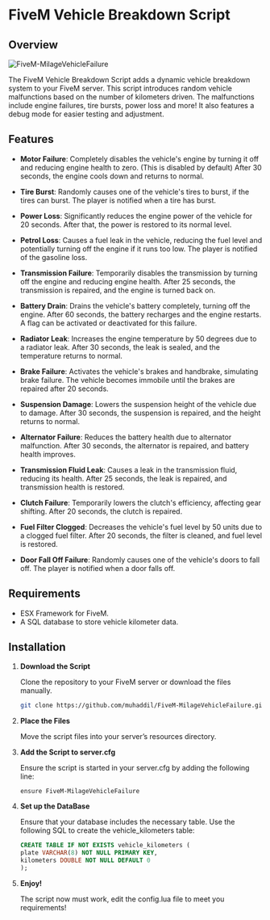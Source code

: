 # FiveM Vehicle Breakdown Script

## Overview

![FiveM-MilageVehicleFailure](https://i.ibb.co/hHvxfx8/Five-M-Milage-Vehicle-Failure.png)

The FiveM Vehicle Breakdown Script adds a dynamic vehicle breakdown system to your FiveM server. This script introduces random vehicle malfunctions based on the number of kilometers driven. The malfunctions include engine failures, tire bursts, power loss and more! It also features a debug mode for easier testing and adjustment.

## Features

- **Motor Failure**: Completely disables the vehicle's engine by turning it off and reducing engine health to zero. (This is disabled by default) After 30 seconds, the engine cools down and returns to normal.
  
- **Tire Burst**: Randomly causes one of the vehicle's tires to burst, if the tires can burst. The player is notified when a tire has burst.

- **Power Loss**: Significantly reduces the engine power of the vehicle for 20 seconds. After that, the power is restored to its normal level.

- **Petrol Loss**: Causes a fuel leak in the vehicle, reducing the fuel level and potentially turning off the engine if it runs too low. The player is notified of the gasoline loss.

- **Transmission Failure**: Temporarily disables the transmission by turning off the engine and reducing engine health. After 25 seconds, the transmission is repaired, and the engine is turned back on.

- **Battery Drain**: Drains the vehicle's battery completely, turning off the engine. After 60 seconds, the battery recharges and the engine restarts. A flag can be activated or deactivated for this failure.

- **Radiator Leak**: Increases the engine temperature by 50 degrees due to a radiator leak. After 30 seconds, the leak is sealed, and the temperature returns to normal.

- **Brake Failure**: Activates the vehicle's brakes and handbrake, simulating brake failure. The vehicle becomes immobile until the brakes are repaired after 20 seconds.

- **Suspension Damage**: Lowers the suspension height of the vehicle due to damage. After 30 seconds, the suspension is repaired, and the height returns to normal.

- **Alternator Failure**: Reduces the battery health due to alternator malfunction. After 30 seconds, the alternator is repaired, and battery health improves.

- **Transmission Fluid Leak**: Causes a leak in the transmission fluid, reducing its health. After 25 seconds, the leak is repaired, and transmission health is restored.

- **Clutch Failure**: Temporarily lowers the clutch's efficiency, affecting gear shifting. After 20 seconds, the clutch is repaired.

- **Fuel Filter Clogged**: Decreases the vehicle's fuel level by 50 units due to a clogged fuel filter. After 20 seconds, the filter is cleaned, and fuel level is restored.

- **Door Fall Off Failure**: Randomly causes one of the vehicle's doors to fall off. The player is notified when a door falls off. 

## Requirements

- ESX Framework for FiveM.
- A SQL database to store vehicle kilometer data.

## Installation

1. **Download the Script**

   Clone the repository to your FiveM server or download the files manually.

   ```bash
   git clone https://github.com/muhaddil/FiveM-MilageVehicleFailure.git
    ```

2. **Place the Files**

   Move the script files into your server’s resources directory.

4. **Add the Script to server.cfg**

   Ensure the script is started in your server.cfg by adding the following line:
    ```
    ensure FiveM-MilageVehicleFailure
    ```

5. **Set up the DataBase**

   Ensure that your database includes the necessary table. Use the following SQL to create the vehicle_kilometers table:
    ```sql
    CREATE TABLE IF NOT EXISTS vehicle_kilometers (
    plate VARCHAR(8) NOT NULL PRIMARY KEY,
    kilometers DOUBLE NOT NULL DEFAULT 0
    );
   ```

6. **Enjoy!**

   The script now must work, edit the config.lua file to meet you requirements!
